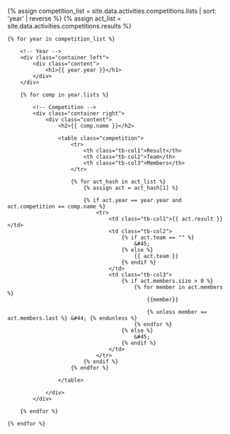 ---
---

{% assign competition_list = site.data.activities.competitions.lists | sort: 'year' | reverse %}
{% assign act_list = site.data.activities.competitions.results %}

<div class="timeline disable" id="competition">

	{% for year in competition_list %}

		<!-- Year -->
		<div class="container left">
			<div class="content">
				<h1>{{ year.year }}</h1>
			</div>
		</div>

		{% for comp in year.lists %}

			<!-- Competition -->
			<div class="container right">
				<div class="content">
					<h2>{{ comp.name }}</h2>

					<table class="competition">
						<tr>
							<th class="tb-col1">Result</th>
							<th class="tb-col2">Team</th>
							<th class="tb-col3">Members</th>
						</tr>
				
						{% for act_hash in act_list %}
							{% assign act = act_hash[1] %}
				
							{% if act.year == year.year and act.competition == comp.name %}
								<tr>
									<td class="tb-col1">{{ act.result }}</td>
									<td class="tb-col2">
										{% if act.team == "" %}
											&#45;
										{% else %}
											{{ act.team }}
										{% endif %}
									</td>
									<td class="tb-col3">
										{% if act.members.size > 0 %}
											{% for member in act.members %}
												{{member}}
				
												{% unless member == act.members.last %} &#44; {% endunless %}
											{% endfor %}
										{% else %}
											&#45;
										{% endif %}
									</td>
								</tr>
							{% endif %}
						{% endfor %}
					
					</table>
				
				</div>
			</div>

		{% endfor %}

	{% endfor %}
</div>